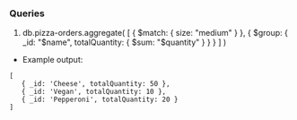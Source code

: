 ### Queries

1. db.pizza-orders.aggregate( [ 
   {
      $match: { size: "medium" }
   },
   {
      $group: { _id: "$name", totalQuantity: { $sum: "$quantity" } }
   }
] )

- Example output:

```
[
   { _id: 'Cheese', totalQuantity: 50 },
   { _id: 'Vegan', totalQuantity: 10 },
   { _id: 'Pepperoni', totalQuantity: 20 }
]
```
